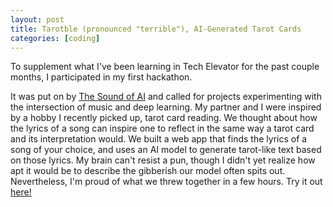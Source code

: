 ```yaml
---
layout: post
title: Tarotble (pronounced "terrible"), AI-Generated Tarot Cards
categories: [coding]
---
```


To supplement what I've been learning in Tech Elevator for the past couple months, I participated in my first hackathon.

It was put on by [The Sound of AI](https://www.youtube.com/channel/UCZPFjMe1uRSirmSpznqvJfQ) and called for projects experimenting with the intersection of music and deep learning. My partner and I were inspired by a hobby I recently picked up, tarot card reading. We thought about how the lyrics of a song can inspire one to reflect in the same way a tarot card and its interpretation would. We built a web app that finds the lyrics of a song of your choice, and uses an AI model to generate tarot-like text based on those lyrics. My brain can't resist a pun, though I didn't yet realize how apt it would be to describe the gibberish our model often spits out. Nevertheless, I'm proud of what we threw together in a few hours. Try it out [here!](https://tarotble.netlify.app/)

